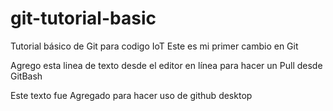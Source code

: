 # git-tutorial-basic
Tutorial básico de Git para codigo IoT
Este es mi primer cambio en Git

Agrego esta linea de texto desde el editor en línea para hacer un Pull desde GitBash

Este texto fue Agregado para hacer uso de github desktop
